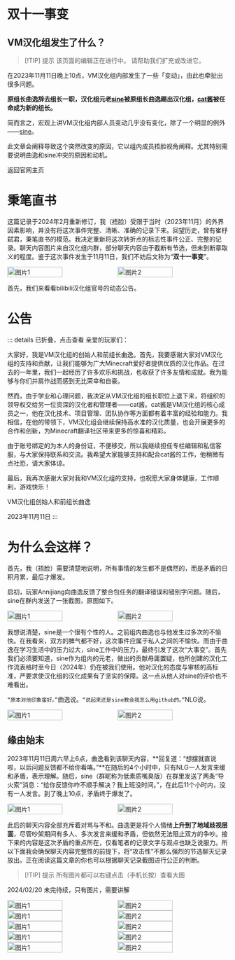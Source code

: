 # 双十一事变
## VM汉化组发生了什么？

> [!TIP] 提示
> 该页面的编辑正在进行中。
请帮助我们扩充或改进它。

在2023年11月11日晚上10点，VM汉化组内部发生了一些「变动」，由此也牵扯出很多问题。

**原组长曲逸辞去组长一职，汉化组元老[sine](https://space.bilibili.com/6506242)被原组长曲逸踢出汉化组，[cat酱](https://space.bilibili.com/628493139)被任命成为新的组长。**

简而言之，宏观上讲VM汉化组内部人员变动几乎没有变化，除了一个明显的例外——[sine](https://space.bilibili.com/6506242)。


此文章会阐释导致这个突然改变的原因，它以组内成员捂脸视角阐释。尤其特别需要说明曲逸和sine冲突的原因和动机。

<div style="display: flex;">
  <ButtonComponent link="/">返回官网主页</ButtonComponent>
</div>

# 秉笔直书

这篇记录于2024年2月重新修订，我（捂脸）受限于当时（2023年11月）的外界因素影响，并没有将这次事件完整、清晰、准确的记录下来。回望历史，曾有崔杼弑君，秉笔直书的模范。我决定重新将这次转折点的标志性事件公正、完整的记录。聊天内容图片来自汉化组内群，部分聊天内容由于截断有节选，但未到断章取义的程度。鉴于这次事件发生于11月11日，我们不妨后文称为“**双十一事变**”。

<div style="display: flex">
  <img src="https://s11.ax1x.com/2024/02/19/pFY8n0A.jpg" style="width:50%" alt="图片1">
  <img src="https://s11.ax1x.com/2024/02/19/pFY8QtP.jpg" style="width:50%" alt="图片2">
</div>

首先，我们来看看bilibili汉化组官号的动态公告。

# 公告
::: details 已折叠，点击查看
亲爱的玩家们：

大家好，我是VM汉化组的创始人和前组长曲逸。首先，我要感谢大家对VM汉化组的支持和贡献，让我们能够为广大Minecraft爱好者提供优质的汉化作品。在过去的一年里，我们一起经历了许多欢乐和挑战，也收获了许多友情和成就。我为能够与你们并肩作战而感到无比荣幸和自豪。

然而，由于学业和心理问题，我决定从VM汉化组的组长职位上退下来，将组织的领导权交给另一位资深的汉化者和管理者——cat酱。cat酱是VM汉化组的核心成员之一，他在汉化技术、项目管理、团队协作等方面都有着丰富的经验和能力。我相信，在他的带领下，VM汉化组会继续保持高水准的汉化质量，也会开展更多的合作和创新，为Minecraft翻译社区带来更多的惊喜和精彩。

由于账号绑定的为本人的身份证，不便移交，所以我继续担任专栏编辑和私信客服，与大家保持联系和交流。我希望大家能够支持和配合cat酱的工作，他稍微有点社恐，请大家体谅。

最后，我再次感谢大家对我和VM汉化组的支持，也祝愿大家身体健康，工作顺利，游戏快乐！

VM汉化组创始人和前组长曲逸

2023年11月11日
:::

# 为什么会这样？
首先，我（捂脸）需要清楚地说明，所有事情的发生都不是偶然的，而是矛盾的日积月累，最后才爆发。

启初，玩家Annijiang向曲逸反馈了整合包任务的翻译错误和错别字问题。随后，sine在群内发送了一张截图，原图如下。

<div style="display: flex">
  <img src="https://z1.ax1x.com/2023/11/11/piGZS5F.jpg" style="width:50%" alt="图片1">
  <img src="https://z1.ax1x.com/2023/11/11/piGVncn.jpg" style="width:50%" alt="图片2">
</div>

我想说清楚，sine是一个很有个性的人。之前组内曲逸也与他发生过多次的不愉快。在我看来，双方的脾气都不好，这次事件应属于私人之间的不愉快。而由于曲逸在学习生活中的压力过大，sine工作中的压力，最终引发了这次“大事变”。首先我们必须要知道，sine作为组内的元老，做出的贡献毋庸置疑，他所创建的汉化工作流表格时至今日（2024年）仍在被我们使用。他对汉化的态度与审核的高标准，严要求使汉化组的汉化成果有了坚实的保障。这一点从他人对sine的评价也不难看出。


`“原本对他印象蛮好。”`曲逸说。`“说起来还是sine教会我怎么用github的。”`NLG说。

<div style="display: flex">
  <img src="https://s11.ax1x.com/2024/02/19/pFYGANq.jpg" style="width:50%" alt="图片1">
  <img src="https://s11.ax1x.com/2024/02/19/pFYGSgS.jpg" style="width:50%" alt="图片2">
</div>

## 缘由始末

2023年11月11日周六早上6点，曲逸看到该聊天内容，**回复道：“想摆就直说啦，以后问题反馈都不给你看咯。”**在随后的4个小时中，只有NLG一人发言来缓和矛盾，表示理解。随后，sine（群昵称为低素质嘴臭版）在群里发送了两条“导火索”消息：“给你反馈你咋不顺手解决？我上班没时间。”，在此后11个小时内，没有一人发言。到了晚上10点，矛盾终于爆发了。

<div style="display: flex">
  <img src="https://z1.ax1x.com/2023/11/12/piGQaTI.jpg" style="width:50%" alt="图片1">
  <img src="https://z1.ax1x.com/2023/11/12/piGQU0A.jpg" style="width:50%" alt="图片2">
</div>

此后的聊天内容全部充斥着对骂与不和。曲逸更是将个人情绪**上升到了地域歧视层面**，尽管吵架期间有多人、多次发言来缓和矛盾，但依然无法阻止双方的争吵。接下来的内容是这次矛盾的重点所在，仅看笔者的记录文字与观点也缺乏说服力。所以下面我会确保聊天内容完整性的前提下，将“攻击性”不那么强烈的节选聊天记录放出。正在阅读这篇文章的你也可以根据聊天记录截图进行公正的判断。

> [!TIP] 提示
> 所有图片都可以右键点击（手机长按）查看大图

2024/02/20 未完待续，只有图片，需要讲解

<div style="display: flex">
  <img src="https://s11.ax1x.com/2024/02/20/pFtpwCV.jpg" style="width:50%" alt="图片1">
  <img src="https://s11.ax1x.com/2024/02/20/pFtpBgU.jpg" style="width:50%" alt="图片2">
</div>

<div style="display: flex">
  <img src="https://s11.ax1x.com/2024/02/20/pFtpDvF.jpg" style="width:50%" alt="图片1">
  <img src="https://s11.ax1x.com/2024/02/20/pFtp6b9.jpg" style="width:50%" alt="图片2">
</div>

<div style="display: flex">
  <img src="https://s11.ax1x.com/2024/02/20/pFtCd6U.jpg" style="width:50%" alt="图片1">
  <img src="https://s11.ax1x.com/2024/02/20/pFtCD0J.jpg" style="width:50%" alt="图片2">
</div>

<div style="display: flex">
  <img src="https://s11.ax1x.com/2024/02/20/pFtC2p6.jpg" style="width:50%" alt="图片1">
  <img src="https://s11.ax1x.com/2024/02/20/pFtCR1K.jpg" style="width:50%" alt="图片2">
</div>

<div style="display: flex">
  <img src="https://s11.ax1x.com/2024/02/21/pFtufjs.jpg" style="width:50%" alt="图片1">
  <img src="https://s11.ax1x.com/2024/02/21/pFtu4un.jpg" style="width:50%" alt="图片2">
</div>